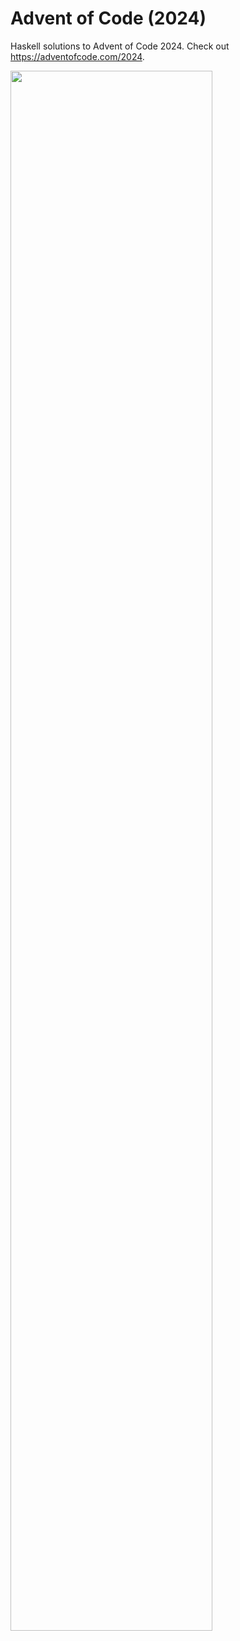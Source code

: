 # Advent of Code (2024)
Haskell solutions to Advent of Code 2024. 
Check out https://adventofcode.com/2024.

<a href="https://adventofcode.com/2024"><img src="calendar.svg" width="80%" /></a>